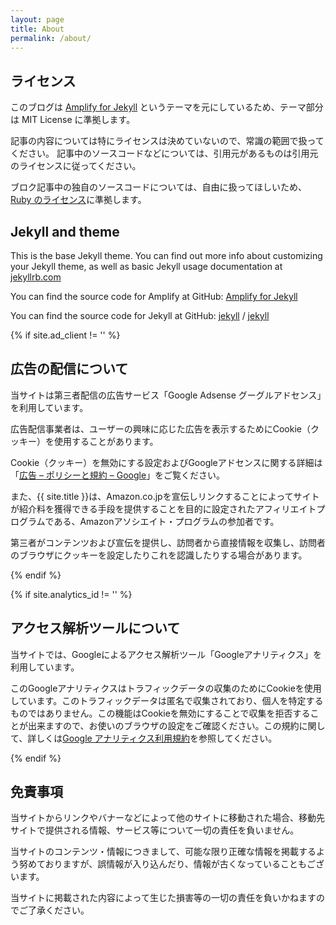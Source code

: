 ```yaml
---
layout: page
title: About
permalink: /about/
---
```

## ライセンス

このブログは [Amplify for Jekyll][amplify] というテーマを元にしているため、テーマ部分は MIT License に準拠します。

記事の内容については特にライセンスは決めていないので、常識の範囲で扱ってください。
記事中のソースコードなどについては、引用元があるものは引用元のライセンスに従ってください。

ブロク記事中の独自のソースコードについては、自由に扱ってほしいため、[Ruby のライセンス](https://github.com/ruby/ruby/blob/8032b00f8e43be6e34f93005a17e26bc6d89f1c1/COPYING.ja)に準拠します。

## Jekyll and theme

This is the base Jekyll theme. You can find out more info about customizing your Jekyll theme, as well as basic Jekyll usage documentation at [jekyllrb.com](https://jekyllrb.com/)

You can find the source code for Amplify at GitHub:
[Amplify for Jekyll][amplify]

You can find the source code for Jekyll at GitHub:
[jekyll][jekyll-organization] /
[jekyll](https://github.com/jekyll/jekyll)

{% if site.ad_client != '' %}

## 広告の配信について

当サイトは第三者配信の広告サービス「Google Adsense グーグルアドセンス」を利用しています。

広告配信事業者は、ユーザーの興味に応じた広告を表示するためにCookie（クッキー）を使用することがあります。

Cookie（クッキー）を無効にする設定およびGoogleアドセンスに関する詳細は「[広告 – ポリシーと規約 – Google](http://www.google.co.jp/policies/technologies/ads/)」をご覧ください。

また、{{ site.title }}は、Amazon.co.jpを宣伝しリンクすることによってサイトが紹介料を獲得できる手段を提供することを目的に設定されたアフィリエイトプログラムである、Amazonアソシエイト・プログラムの参加者です。

第三者がコンテンツおよび宣伝を提供し、訪問者から直接情報を収集し、訪問者のブラウザにクッキーを設定したりこれを認識したりする場合があります。

{% endif %}

{% if site.analytics_id != '' %}

## アクセス解析ツールについて

当サイトでは、Googleによるアクセス解析ツール「Googleアナリティクス」を利用しています。

このGoogleアナリティクスはトラフィックデータの収集のためにCookieを使用しています。このトラフィックデータは匿名で収集されており、個人を特定するものではありません。この機能はCookieを無効にすることで収集を拒否することが出来ますので、お使いのブラウザの設定をご確認ください。この規約に関して、詳しくは[Google アナリティクス利用規約](http://www.google.com/analytics/terms/jp.html)を参照してください。

{% endif %}

## 免責事項

当サイトからリンクやバナーなどによって他のサイトに移動された場合、移動先サイトで提供される情報、サービス等について一切の責任を負いません。

当サイトのコンテンツ・情報につきまして、可能な限り正確な情報を掲載するよう努めておりますが、誤情報が入り込んだり、情報が古くなっていることもございます。

当サイトに掲載された内容によって生じた損害等の一切の責任を負いかねますのでご了承ください。

[amplify]: https://github.com/ageitgey/amplify
[jekyll-organization]: https://github.com/jekyll
